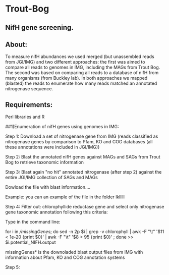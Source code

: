 # Trout-Bog
## NifH gene screening.

## About:
To measure nifH abundances we used merged (but unassembled reads from JGI/IMG) and two different approaches:  the first was aimed to compare all reads to genomes in IMG, including the MAGs from Trout Bog. The second  was based on comparing all reads to a database of nifH from many organisms (from Buckley lab). In both approaches we mapped (blasted) the reads to enumerate how many reads matched an annotated nitrogenase sequence. 
 

## Requirements:
Perl libraries and R

##1)Enumeration of nifH genes using genomes in IMG:

Step 1:  Download a set of nitrogenase gene from IMG (reads classified as nitrogenase genes by comparison to Pfam, KO and COG databases (all these annotations were included in JGI/IMG))

Step 2: Blast the annotated nifH genes against MAGs and SAGs from Trout Bog to retrieve taxonomic information

Step 3: Blast again "no hit" annotated nitrogenase (after step 2) against the entire JGI/IMG collection of SAGs and MAGs 

Dowload the file with blast information....

Example: you can an example of the file in the folder lklllll

Step 4: Filter out: chlorophyllide reductase gene and select only nitrogenase gene taxonomic annotation following this criteria:  

Type in the command line:

for i in */missingGenes*; do sed -n 2p $i | grep -v chlorophyll | awk  -F "\t" '$11 < 1e-20  {print $0}' |  awk  -F "\t" '$8 > 95  {print $0}' ; done >> $i.potential_NIFH.output


missingGenes* is the downoladed blast output files from IMG with information about Pfam, KO and COG annotation systems

Step 5: 







